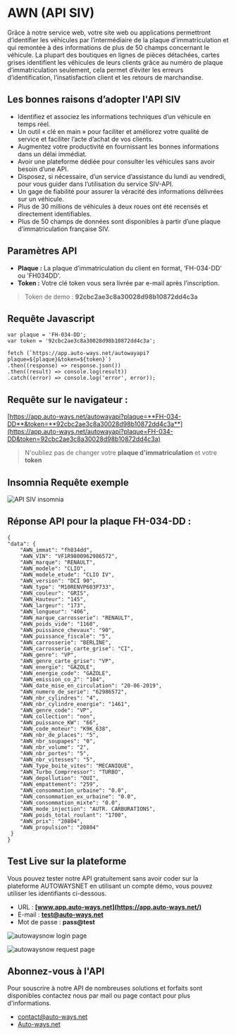 # AWN (API SIV) 

Grâce à notre service web, votre site web ou applications permettront d’identifier les véhicules par l’intermédiaire de la plaque d’immatriculation et qui remontée à des informations de plus de 50 champs concernant le véhicule. La plupart des boutiques en lignes de pièces détachées, cartes grises identifient les véhicules de leurs clients grâce au numéro de plaque d’immatriculation seulement, cela permet d’éviter les erreurs d’identification, l’insatisfaction client et les retours de marchandise.

## Les bonnes raisons d’adopter l'API SIV

- Identifiez et associez les informations techniques d’un véhicule en temps réel.
- Un outil « clé en main » pour faciliter et améliorez votre qualité de service et faciliter l’acte d’achat de vos clients.
- Augmentez votre productivité en fournissant les bonnes informations dans un délai immédiat.
- Avoir une plateforme dédiée pour consulter les véhicules sans avoir besoin d’une API.
- Disposez, si nécessaire, d’un service d’assistance du lundi au vendredi, pour vous guider dans l’utilisation du service SIV-API.
- Un gage de fiabilité pour assurer la véracité des informations délivrées sur un véhicule.
- Plus de 30 millions de véhicules à deux roues ont été recensés et directement identifiables.
- Plus de 50 champs de données sont disponibles à partir d’une plaque d’immatriculation française SIV.

## Paramètres API

 - **Plaque :** La plaque d’immatriculation du client en format, ‘FH-034-DD' ou 'FH034DD'.
 - **Token :** Votre clé token vous sera livrée par e-mail après l'inscription.

> Token de demo : **92cbc2ae3c8a30028d98b10872dd4c3a**

## Requête Javascript

    var plaque = 'FH-034-DD';
    var token = '92cbc2ae3c8a30028d98b10872dd4c3a';
    
    fetch (`https://app.auto-ways.net/autowayapi?plaque=${plaque}&token=${token}`)
    .then((response) => response.json())
    .then((result) => console.log(result))
    .catch((error) => console.log('error', error));

## Requête sur  le navigateur :

[https://app.auto-ways.net/autowayapi?plaque=**FH-034-DD**&token=**92cbc2ae3c8a30028d98b10872dd4c3a**](https://app.auto-ways.net/autowayapi?plaque=FH-034-DD&token=92cbc2ae3c8a30028d98b10872dd4c3a)

> N'oubliez pas de changer votre **plaque d'immatriculation** et votre **token**

## Insomnia Requête exemple 

![API SIV insomnia ](https://i.ibb.co/TRsgVf2/insomnia-HTTP-Request.png)
## Réponse API pour la plaque FH-034-DD :

    {
    "data": {
        "AWN_immat": "fh034dd",
        "AWN_VIN": "VF1R9800962986572",
        "AWN_marque": "RENAULT",
        "AWN_modele": "CLIO",
        "AWN_modele_etude": "CLIO IV",
        "AWN_version": "DCI 90",
        "AWN_type": "M10RENVP603P733",
        "AWN_couleur": "GRIS",
        "AWN_Hauteur": "145",
        "AWN_largeur": "173",
        "AWN_longueur": "406",
        "AWN_marque_carrosserie": "RENAULT",
        "AWN_poids_vide": "1160",
        "AWN_puissance_chevaux": "90",
        "AWN_puissance_fiscale": "5",
        "AWN_carrosserie": "BERLINE",
        "AWN_carrosserie_carte_grise": "CI",
        "AWN_genre": "VP",
        "AWN_genre_carte_grise": "VP",
        "AWN_energie": "GAZOLE",
        "AWN_energie_code": "GAZOLE",
        "AWN_emission_co_2": "104",
        "AWN_date_mise_en_circulation": "20-06-2019",
        "AWN_numero_de_serie": "62986572",
        "AWN_nbr_cylindres": "4",
        "AWN_nbr_cylindre_energie": "1461",
        "AWN_genre_code": "VP",
        "AWN_collection": "non",
        "AWN_puissance_KW": "66",
        "AWN_code_moteur": "K9K_638",
        "AWN_nbr_de_places": "5",
        "AWN_nbr_soupapes": "0",
        "AWN_nbr_volume": "2",
        "AWN_nbr_portes": "5",
        "AWN_nbr_vitesses": "5",
        "AWN_Type_boite_vites": "MECANIQUE",
        "AWN_Turbo_Comprressor": "TURBO",
        "AWN_depollution": "OUI",
        "AWN_empattement": "259",
        "AWN_consommation_urbaine": "0.0",
        "AWN_consommation_ex_urbaine": "0.0",
        "AWN_consommation_mixte": "0.0",
        "AWN_mode_injection": "AUTR. CARBURATIONS",
        "AWN_poids_total_roulant": "1700",
        "AWN_prix": "20804",
        "AWN_propulsion": "20804"
	 }
    }
  
## Test Live sur la plateforme  

  
Vous pouvez tester notre API gratuitement sans avoir coder sur la plateforme AUTOWAYSNET en utilisant un compte démo, vous pouvez utiliser les identifiants ci-dessous.

- URL : **[www.app.auto-ways.net](https://app.auto-ways.net/)**
- E-mail : **test@auto-ways.net**
- Mot de passe : **pass@test**

![autowaysnow login page](https://i.ibb.co/C29fY9y/autowaysnow-login-page.png) 

![autowaysnow request page](https://i.ibb.co/xXLSZ8k/Screen-Shot-2022-04-04-at-7-57-54-PM.png) 

## Abonnez-vous à l'API

Pour souscrire à notre API de nombreuses solutions et forfaits sont disponibles contactez nous par mail ou page contact pour plus d'informations.
 - [contact@auto-ways.net](mailto:contact.auto-ways.net)
 - [Auto-ways.net](http://auto-ways.net/contact/)
